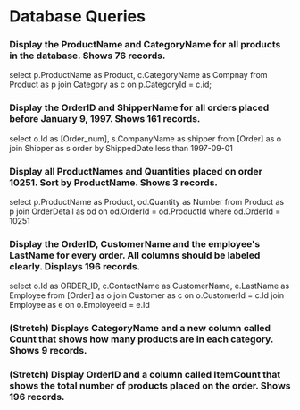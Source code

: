 # Database Queries

### Display the ProductName and CategoryName for all products in the database. Shows 76 records.
select p.ProductName as Product, c.CategoryName as Compnay
from Product as p
join Category as c 
on p.CategoryId = c.id;
### Display the OrderID and ShipperName for all orders placed before January 9, 1997. Shows 161 records.
select o.Id as [Order_num], s.CompanyName as shipper
from [Order] as o
join Shipper as s
order by ShippedDate less than 1997-09-01
### Display all ProductNames and Quantities placed on order 10251. Sort by ProductName. Shows 3 records.
select p.ProductName as Product, od.Quantity as Number 
from Product as p
join OrderDetail as od
on od.OrderId = od.ProductId
where od.OrderId = 10251
### Display the OrderID, CustomerName and the employee's LastName for every order. All columns should be labeled clearly. Displays 196 records.
select o.Id as ORDER_ID,
c.ContactName as CustomerName,
e.LastName as Employee
from [Order] as o
join Customer as c
on o.CustomerId = c.Id
join Employee as e
on o.EmployeeId = e.Id
### (Stretch)  Displays CategoryName and a new column called Count that shows how many products are in each category. Shows 9 records.

### (Stretch) Display OrderID and a  column called ItemCount that shows the total number of products placed on the order. Shows 196 records. 
